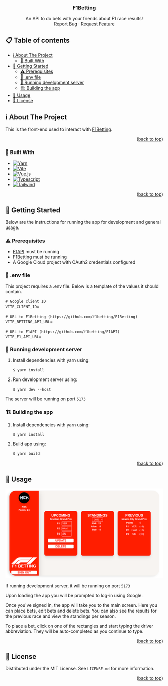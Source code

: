 <a name="readme-top"></a>

<div>
<h3 align="center">F1Betting</h3>

  <p align="center">
    An API to do bets with your friends about F1 race results!
    <br />
    <a href="https://github.com/f1betting/F1Betting/issues">Report Bug</a>
    ·
    <a href="https://github.com/f1betting/F1Betting/issues">Request Feature</a>
  </p>
</div>



<!-- TABLE OF CONTENTS -->

## 📋 Table of contents

- [ℹ️ About The Project](#-about-the-project)
    - [🚧 Built With](#built-with)
- [🔨 Getting Started](#-getting-started)
    - [⚠ Prerequisites](#-prerequisites)
    - [🤖 .env file](#-env-file)
    - [🏡 Running development server](#-running-development-server)
    - [🏗️ Building the app](#-building-the-app)
- [🚀 Usage ](#-usage)
- [📜 License](#-license)

<!-- ABOUT THE PROJECT -->

## ℹ️ About The Project

This is the front-end used to interact with [F1Betting](https://github.com/f1betting/F1Betting).

<p align="right">(<a href="#readme-top">back to top</a>)</p>

### 🚧 Built With

* [![Yarn]][Yarn-url]
* [![Vite]][Vite-url]
* [![Vue.js]][Vue.js-url]
* [![Typescript]][Typescript-url]
* [![Tailwind]][Tailwind-url]

<p align="right">(<a href="#readme-top">back to top</a>)</p>



<!-- GETTING STARTED -->

## 🔨 Getting Started

Below are the instructions for running the app for development and general usage.

### ⚠ Prerequisites

* [F1API](https://github.com/f1betting/F1API) must be running
* [F1Betting](https://github.com/f1betting/F1Betting) must be running
* A Google Cloud project with OAuth2 credentials configured

### 🤖 .env file

This project requires a .env file. Below is a template of the values it should contain.

````dotenv
# Google client ID
VITE_CLIENT_ID=

# URL to F1Betting (https://github.com/f1betting/F1Betting)
VITE_BETTING_API_URL=

# URL to F1API (https://github.com/f1betting/F1API)
VITE_F1_API_URL=
````

### 🏡 Running development server

1. Install dependencies with yarn using:

   ````shell
   $ yarn install
   ````

2. Run development server using:
   ````shell
   $ yarn dev --host
   ````

The server will be running on port ``5173``

### 🏗️ Building the app

1. Install dependencies with yarn using:

   ````shell
   $ yarn install
   ````

2. Build app using:
   ````shell
   $ yarn build
   ````

<p align="right">(<a href="#readme-top">back to top</a>)</p>



<!-- USAGE EXAMPLES -->

## 🚀 Usage

<img src="docs/screenshot.png">

If running development server, it will be running on port ``5173``

Upon loading the app you will be prompted to log-in using Google.

Once you've signed in, the app will take you to the main screen. Here you can place bets, edit bets and delete bets. You
can also see the results for the previous race and view the standings per season.

To place a bet, click on one of the rectangles and start typing the driver abbreviation. They will be auto-completed as
you continue to type.

<p align="right">(<a href="#readme-top">back to top</a>)</p>



<!-- LICENSE -->

## 📜 License

Distributed under the MIT License. See `LICENSE.md` for more information.

<p align="right">(<a href="#readme-top">back to top</a>)</p>



<!-- MARKDOWN LINKS & IMAGES -->
<!-- https://www.markdownguide.org/basic-syntax/#reference-style-links -->

[Yarn]: https://img.shields.io/badge/yarn-%232C8EBB.svg?style=for-the-badge&logo=yarn&logoColor=white

[Yarn-url]: https://yarnpkg.com/

[Vite]: https://img.shields.io/badge/vite-%23646CFF.svg?style=for-the-badge&logo=vite&logoColor=white

[Vite-url]: https://vitejs.dev/

[Vue.js]: https://img.shields.io/badge/vuejs-%2335495e.svg?style=for-the-badge&logo=vuedotjs&logoColor=%234FC08D

[Vue.js-url]: https://vuejs.org/

[Typescript]: https://img.shields.io/badge/typescript-%23007ACC.svg?style=for-the-badge&logo=typescript&logoColor=white

[Typescript-url]: https://www.typescriptlang.org/

[Tailwind]: https://img.shields.io/badge/tailwindcss-%2338B2AC.svg?style=for-the-badge&logo=tailwind-css&logoColor=white

[Tailwind-url]: https://tailwindcss.com/
